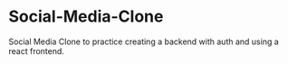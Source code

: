 # Social-Media-Clone
Social Media Clone to practice creating a backend with auth and using a react frontend.
